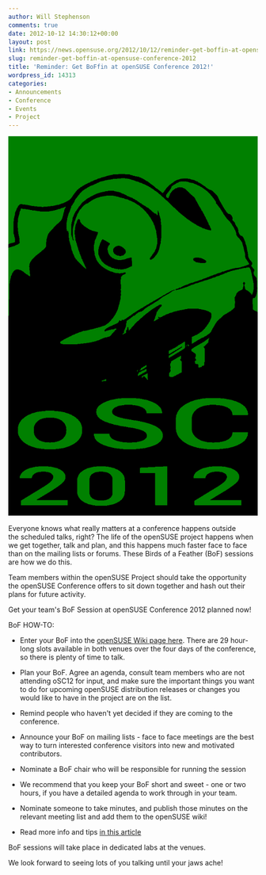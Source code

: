 ```yaml
---
author: Will Stephenson
comments: true
date: 2012-10-12 14:30:12+00:00
layout: post
link: https://news.opensuse.org/2012/10/12/reminder-get-boffin-at-opensuse-conference-2012/
slug: reminder-get-boffin-at-opensuse-conference-2012
title: 'Reminder: Get BoFfin at openSUSE Conference 2012!'
wordpress_id: 14313
categories:
- Announcements
- Conference
- Events
- Project
---
```


![oSC 12 Logo](/wp-content/uploads/2012/10/oSC3-Logo2.png)

Everyone knows what really matters at a conference happens outside the scheduled talks, right? The life of the openSUSE project happens when we get together, talk and plan, and this happens much faster face to face than on the mailing lists or forums. These Birds of a Feather (BoF) sessions are how we do this.

Team members within the openSUSE Project should take the opportunity the openSUSE Conference offers to sit down together and hash out their plans for future activity.

Get your team's BoF Session at openSUSE Conference 2012 planned now!<!-- more -->

BoF HOW-TO:



	
  * Enter your BoF into the [openSUSE Wiki page here](//en.opensuse.org/openSUSE:Conference_BoF_sessions). There are 29 hour-long slots available in both venues over the four days of the conference, so there is plenty of time to talk.

	
  * Plan your BoF. Agree an agenda, consult team members who are not attending oSC12 for input, and make sure the important things you want to do for upcoming openSUSE distribution releases or changes you would like to have in the project are on the list.

	
  * Remind people who haven't yet decided if they are coming to the conference.

	
  * Announce your BoF on mailing lists - face to face meetings are the best way to turn interested conference visitors into new and motivated contributors.

	
  * Nominate a BoF chair who will be responsible for running the session

	
  * We recommend that you keep your BoF short and sweet - one or two hours, if you have a detailed agenda to work through in your team.

	
  * Nominate someone to take minutes, and publish those minutes on the relevant meeting list and add them to the openSUSE wiki!

	
  * Read more info and tips [in this article](//news.opensuse.org/2012/10/03/osc-2012-bof-sessions-can-be-scheduled/)


BoF sessions will take place in dedicated labs at the venues.

We look forward to seeing lots of you talking until your jaws ache!
